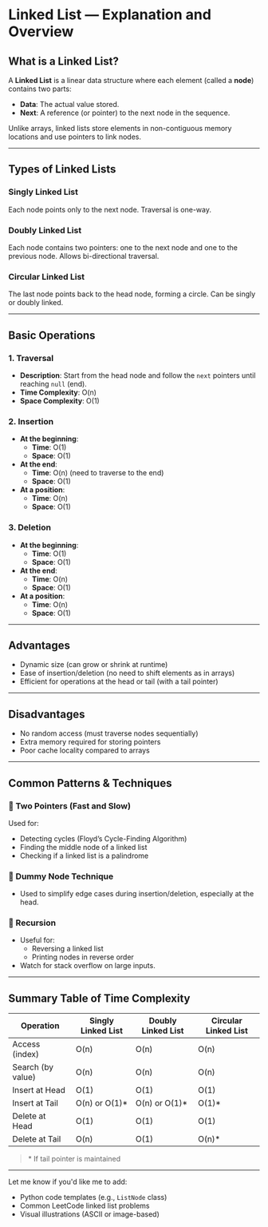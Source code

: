 # Linked List — Explanation and Overview

## What is a Linked List?
A **Linked List** is a linear data structure where each element (called a **node**) contains two parts:

- **Data**: The actual value stored.
- **Next**: A reference (or pointer) to the next node in the sequence.

Unlike arrays, linked lists store elements in non-contiguous memory locations and use pointers to link nodes.

---

## Types of Linked Lists

### Singly Linked List
Each node points only to the next node. Traversal is one-way.

### Doubly Linked List
Each node contains two pointers: one to the next node and one to the previous node. Allows bi-directional traversal.

### Circular Linked List
The last node points back to the head node, forming a circle. Can be singly or doubly linked.

---

## Basic Operations

### 1. Traversal
- **Description**: Start from the head node and follow the `next` pointers until reaching `null` (end).
- **Time Complexity**: O(n)
- **Space Complexity**: O(1)

### 2. Insertion
- **At the beginning**: 
  - **Time**: O(1)  
  - **Space**: O(1)  
- **At the end**: 
  - **Time**: O(n) (need to traverse to the end)  
  - **Space**: O(1)  
- **At a position**: 
  - **Time**: O(n)  
  - **Space**: O(1)

### 3. Deletion
- **At the beginning**: 
  - **Time**: O(1)  
  - **Space**: O(1)
- **At the end**: 
  - **Time**: O(n)  
  - **Space**: O(1)
- **At a position**: 
  - **Time**: O(n)  
  - **Space**: O(1)

---

## Advantages
- Dynamic size (can grow or shrink at runtime)
- Ease of insertion/deletion (no need to shift elements as in arrays)
- Efficient for operations at the head or tail (with a tail pointer)

---

## Disadvantages
- No random access (must traverse nodes sequentially)
- Extra memory required for storing pointers
- Poor cache locality compared to arrays

---

## Common Patterns & Techniques

### 🔁 Two Pointers (Fast and Slow)
Used for:
- Detecting cycles (Floyd’s Cycle-Finding Algorithm)
- Finding the middle node of a linked list
- Checking if a linked list is a palindrome

### 🧷 Dummy Node Technique
- Used to simplify edge cases during insertion/deletion, especially at the head.

### 🔄 Recursion
- Useful for:
  - Reversing a linked list
  - Printing nodes in reverse order
- Watch for stack overflow on large inputs.

---

## Summary Table of Time Complexity

| Operation         | Singly Linked List | Doubly Linked List | Circular Linked List |
|------------------|--------------------|---------------------|-----------------------|
| Access (index)   | O(n)               | O(n)                | O(n)                  |
| Search (by value)| O(n)               | O(n)                | O(n)                  |
| Insert at Head   | O(1)               | O(1)                | O(1)                  |
| Insert at Tail   | O(n) or O(1)\*     | O(n) or O(1)\*      | O(1)\*                |
| Delete at Head   | O(1)               | O(1)                | O(1)                  |
| Delete at Tail   | O(n)               | O(1)                | O(n)\*                |

> \* If tail pointer is maintained

---

Let me know if you'd like me to add:
- Python code templates (e.g., `ListNode` class)
- Common LeetCode linked list problems
- Visual illustrations (ASCII or image-based)
